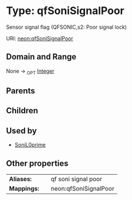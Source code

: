 
# Type: qfSoniSignalPoor


Sensor signal flag (QFSONIC,s2: Poor signal lock)

URI: [neon:qfSoniSignalPoor](https://data.neonscience.org/qfSoniSignalPoor)


## Domain and Range

None ->  <sub>OPT</sub> [Integer](types/Integer.md)

## Parents


## Children


## Used by

 * [SoniL0prime](SoniL0prime.md)

## Other properties

|  |  |  |
| --- | --- | --- |
| **Aliases:** | | qf soni signal poor |
| **Mappings:** | | neon:qfSoniSignalPoor |


